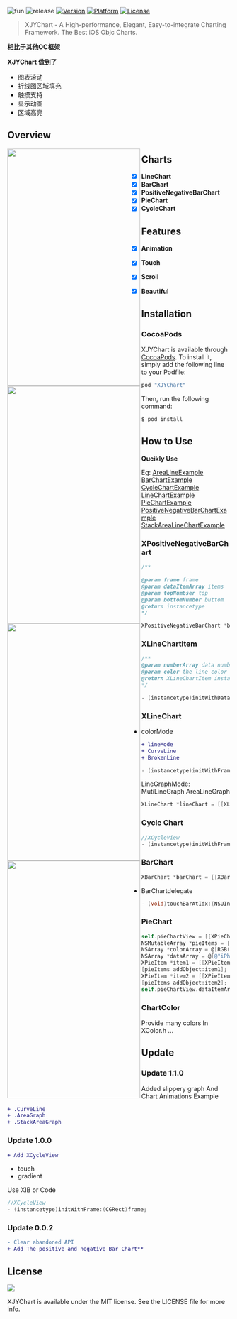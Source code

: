 
![fun](https://github.com/JunyiXie/XJYChart/raw/master/photos/icon.png) 
![release](https://img.shields.io/badge/XJYChart-v1.0.0-blue.svg)
[![Version](https://img.shields.io/cocoapods/v/XJYChart.svg?style=flat)](http://cocoapods.org/pods/XJYChart)
[![Platform](https://img.shields.io/cocoapods/p/XJYChart.svg?style=flat)](http://cocoapods.org/pods/XJYChart)
[![License](https://img.shields.io/cocoapods/l/XJYChart.svg?style=flat)](https://github.com/EyreFree/XJYChart/blob/master/LICENSE)

> XJYChart - A High-performance, Elegant, Easy-to-integrate Charting Framework.
> The Best iOS Objc Charts.

**相比于其他OC框架**

**XJYChart 做到了**

- 图表滚动
- 折线图区域填充
- 触摸支持
- 显示动画
- 区域高亮
 
## Overview

<a href="url"><img src="https://github.com/JunyiXie/XJYChart/raw/master/photos/image3.PNG" align="left" height="535" width="300" ></a>
<a href="url"><img src="https://github.com/JunyiXie/XJYChart/raw/master/photos/image4.PNG" align="left" height="535" width="300" ></a>
<a href="url"><img src="https://github.com/JunyiXie/XJYChart/raw/master/photos/image5.PNG" align="left" height="535" width="300" ></a>
<a href="url"><img src="https://github.com/JunyiXie/XJYChart/raw/master/photos/image6.PNG" align="left" height="535" width="300" ></a>


## Charts

- [x] **LineChart**
- [x] **BarChart**
- [x] **PositiveNegativeBarChart**
- [x] **PieChart**
- [x] **CycleChart**

## Features


- [x] **Animation**
- [x] **Touch**
- [x] **Scroll**
- [x] **Beautiful**


## Installation

### CocoaPods

XJYChart is available through [CocoaPods](http://cocoapods.org). To install
it, simply add the following line to your Podfile:

```ruby
pod "XJYChart"
```

Then, run the following command:

```bash
$ pod install
```

## How to Use

**Qucikly Use**

Eg:
[AreaLineExample](https://github.com/JunyiXie/XJYChart/blob/master/Example/RecordLife/Classes/View/AreaLineTableViewCell.m)
[BarChartExample](https://github.com/JunyiXie/XJYChart/blob/master/Example/RecordLife/Classes/View/BarChartCell.m)
[CycleChartExample](https://github.com/JunyiXie/XJYChart/blob/master/Example/RecordLife/Classes/View/CycleTableViewCell.m)
[LineChartExample](https://github.com/JunyiXie/XJYChart/blob/master/Example/RecordLife/Classes/View/LineChartCell.m)
[PieChartExample](https://github.com/JunyiXie/XJYChart/blob/master/Example/RecordLife/Classes/View/PieChartCell.m)
[PositiveNegativeBarChartExample](https://github.com/JunyiXie/XJYChart/blob/master/Example/RecordLife/Classes/View/PositiveNegativeBarChartCell.m)
[StackAreaLineChartExample](https://github.com/JunyiXie/XJYChart/blob/master/Example/RecordLife/Classes/View/StackAreaTableViewCell.m)


### XPositiveNegativeBarChart

```objectivec
/**

@param frame frame
@param dataItemArray items
@param topNumbser top
@param bottomNumber buttom
@return instancetype
*/

XPositiveNegativeBarChart *barChart = [[XPositiveNegativeBarChart alloc] initWithFrame:CGRectMake(0, 0, 375, 200) dataItemArray:itemArray topNumber:@100 bottomNumber:@(-170)];
```

### XLineChartItem


```objectivec
/**
@param numberArray data number in a line
@param color the line color
@return XLineChartItem instance
*/

- (instancetype)initWithDataNumberArray:(NSMutableArray *)numberArray color:(UIColor *)color;
```

### XLineChart

- colorMode

```diff
+ lineMode
+ CurveLine
+ BrokenLine
```

```objectivec
- (instancetype)initWithFrame:(CGRect)frame dataItemArray:(NSMutableArray<XLineChartItem *> *)dataItemArray dataDiscribeArray:(NSMutableArray<NSString *> *)dataDiscribeArray topNumber:(NSNumber *)topNumbser bottomNumber:(NSNumber *)bottomNumber;
```



LineGraphMode:
MutiLineGraph
AreaLineGraph

```objectivec
XLineChart *lineChart = [[XLineChart alloc] initWithFrame:CGRectMake(0, 0, 375, 200) dataItemArray:itemArray dataDiscribeArray:[NSMutableArray arrayWithArray:@[@"January", @"February", @"March", @"April", @"May"]] topNumber:@200 bottomNumber:@0  graphMode:MutiLineGraph];
```

### Cycle Chart

```objectivec
//XCycleView
- (instancetype)initWithFrame:(CGRect)frame;
```

### BarChart

```objectivec
XBarChart *barChart = [[XBarChart alloc] initWithFrame:CGRectMake(0, 0, 375, 200) dataItemArray:itemArray topNumber:@150 bottomNumber:@(0)];
```

- BarChartdelegate

```objectivec
- (void)touchBarAtIdx:(NSUInteger)idx;
```

### PieChart

```objectivec
self.pieChartView = [[XPieChart alloc] init];
NSMutableArray *pieItems = [[NSMutableArray alloc] init];
NSArray *colorArray = @[RGB(145, 235, 253), RGB(198, 255, 150), RGB(254, 248, 150), RGB(253, 210, 147)];
NSArray *dataArray = @[@"iPhone6",@"iPhone6 Plus",@"iPhone6s",@"其他"];
XPieItem *item1 = [[XPieItem alloc] initWithDataNumber:[NSNumber numberWithDouble:20.9] color:colorArray[0] dataDescribe:dataArray[0]];
[pieItems addObject:item1];
XPieItem *item2 = [[XPieItem alloc] initWithDataNumber:[NSNumber numberWithDouble:14.82] color:colorArray[1] dataDescribe:dataArray[1]];
[pieItems addObject:item2];  
self.pieChartView.dataItemArray = pieItems;
```

### ChartColor 

Provide many colors In XColor.h
...

## Update 

### Update 1.1.0

Added slippery graph And Chart Animations
Example 

```diff
+ .CurveLine
+ .AreaGraph
+ .StackAreaGraph
```

### Update 1.0.0

```diff
+ Add XCycleView   
```

- touch
- gradient

Use XIB or Code

```objectivec
//XCycleView
- (instancetype)initWithFrame:(CGRect)frame;
```

### Update 0.0.2

```diff
- Clear abandoned API
+ Add The positive and negative Bar Chart**
```

## License

![](https://upload.wikimedia.org/wikipedia/commons/thumb/f/f8/License_icon-mit-88x31-2.svg/128px-License_icon-mit-88x31-2.svg.png)

XJYChart is available under the MIT license. See the LICENSE file for more info.
